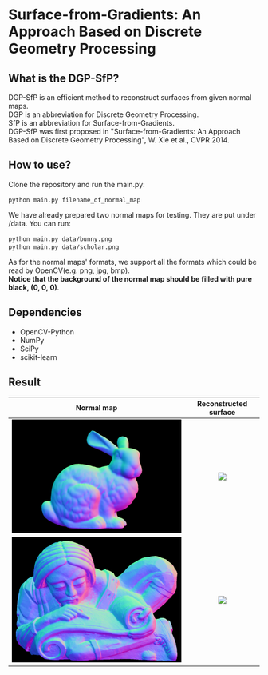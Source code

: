 # Surface-from-Gradients: An Approach Based on Discrete Geometry Processing

## What is the DGP-SfP?
DGP-SfP is an efficient method to reconstruct surfaces from given normal maps.<br>
DGP is an abbreviation for Discrete Geometry Processing.<br>
SfP is an abbreviation for Surface-from-Gradients.<br>
DGP-SfP was first proposed in "Surface-from-Gradients: An Approach Based on Discrete Geometry Processing", W. Xie et al., CVPR 2014.

## How to use?
Clone the repository and run the main.py:
```
python main.py filename_of_normal_map
```

We have already prepared two normal maps for testing. They are put under /data. You can run:
```
python main.py data/bunny.png
python main.py data/scholar.png
```

As for the normal maps' formats, we support all the formats which could be read by OpenCV(e.g. png, jpg, bmp).<br>
**Notice that the background of the normal map should be filled with pure black, (0, 0, 0)**.

## Dependencies
- OpenCV-Python
- NumPy
- SciPy
- scikit-learn


## Result

Normal map             |  Reconstructed surface 
:-------------------------:|:-------------------------:
<img src="data/bunny.png" width="512px">  |  <img src="data/bunny.gif" width="512px">
<img src="data/scholar.png" width="512px">  |  <img src="data/scholar.gif" width="512px">
